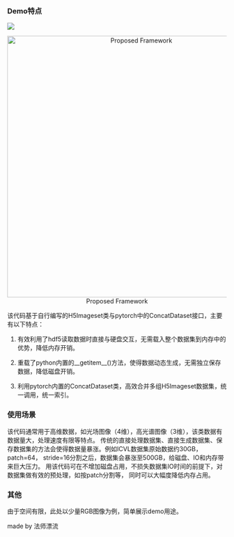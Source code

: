 ﻿### Demo特点

![](H5Dataset类.png)
<p align="center">
<img src="./H5Dataset类.png" 
alt="Proposed Framework" width="600px"><br /><a> Proposed Framework</a>
</p>
该代码基于自行编写的H5Imageset类与pytorch中的ConcatDataset接口，主要有以下特点：

1. 有效利用了hdf5读取数据时直接与硬盘交互，无需载入整个数据集到内存中的优势，降低内存开销。

2. 重载了python内置的__getitem__()方法，使得数据动态生成，无需独立保存数据，降低磁盘开销。

3. 利用pytorch内置的ConcatDataset类，高效合并多组H5Imageset数据集，统一调用，统一索引。


### 使用场景
该代码通常用于高维数据，如光场图像（4维），高光谱图像（3维），该类数据有数据量大，处理速度有限等特点。
传统的直接处理数据集、直接生成数据集、保存数据集的方法会使得数据量暴涨。例如ICVL数据集原始数据约30GB，
patch=64， stride=16分割之后，数据集会暴涨至500GB，给磁盘、IO和内存带来巨大压力。
用该代码可在不增加磁盘占用，不损失数据集IO时间的前提下，对数据集做有效的预处理，如按patch分割等，
同时可以大幅度降低内存占用。

### 其他
由于空间有限，此处以少量RGB图像为例，简单展示demo用途。

made by 法师漂流
